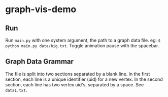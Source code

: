 # graph-vis-demo

## Run

Run `main.py` with one system argument, the path to a graph data file.
eg:
`$ python main.py data/big.txt`. Toggle animation pause with the spacebar.

## Graph Data Grammar

The file is split into two sections separated by a blank line. In the first section, each line is a unique identifier (uid) for a new vertex. In the second section, each line has two vertex uid's, separated by a space. See `data1.txt`.

